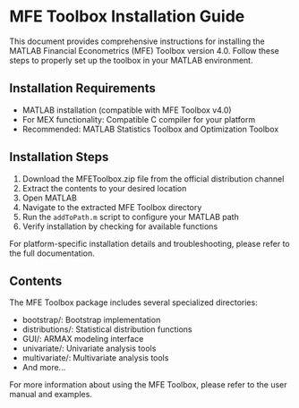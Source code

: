 # MFE Toolbox Installation Guide

This document provides comprehensive instructions for installing the MATLAB Financial Econometrics (MFE) Toolbox version 4.0. Follow these steps to properly set up the toolbox in your MATLAB environment.

## Installation Requirements

- MATLAB installation (compatible with MFE Toolbox v4.0)
- For MEX functionality: Compatible C compiler for your platform
- Recommended: MATLAB Statistics Toolbox and Optimization Toolbox

## Installation Steps

1. Download the MFEToolbox.zip file from the official distribution channel
2. Extract the contents to your desired location
3. Open MATLAB
4. Navigate to the extracted MFE Toolbox directory
5. Run the `addToPath.m` script to configure your MATLAB path
6. Verify installation by checking for available functions

For platform-specific installation details and troubleshooting, please refer to the full documentation.

## Contents

The MFE Toolbox package includes several specialized directories:
- bootstrap/: Bootstrap implementation
- distributions/: Statistical distribution functions
- GUI/: ARMAX modeling interface
- univariate/: Univariate analysis tools
- multivariate/: Multivariate analysis tools
- And more...

For more information about using the MFE Toolbox, please refer to the user manual and examples.